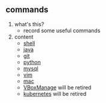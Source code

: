 ## commands

1. what's this?
    * record some useful commands
2. content
    * [shell](shell.md)
    * [java](java.md)
    * [git](git.md)
    * [python](python.md)
    * [mysql](mysql.md)
    * [vim](vim.md)
    * [mac](mac.md)
    * [VBoxManage](VBoxManage.md) will be retired
    * [kubernetes](kubernetes.md)  will be retired
